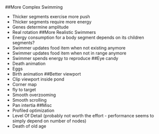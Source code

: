 ##More Complex Swimming
  * Thicker segments exercise more push
  * Thicker segments require more energy
  * Genes determine amplitude
  * Real rotation
##More Realistic Swimmers
  * Energy consumption for a body segment depends on its children segments?
  * Swimmer updates food item when not existing anymore
  * Swimmer updates food item when not in range anymore
  * Swimmer spends energy to reproduce
##Eye candy
  * Death animation
  * Eggs
  * Birth animation
##Better viewport
  * Clip viewport inside pond
  * Corner map
  * fly to target
  * Smooth overzooming
  * Smooth scrolling
  * Pan intertia
##Misc
  * Profiled optimization
  * Level Of Detail (probably not worth the effort - performance seems to simply depend on number of nodes)
  * Death of old age
